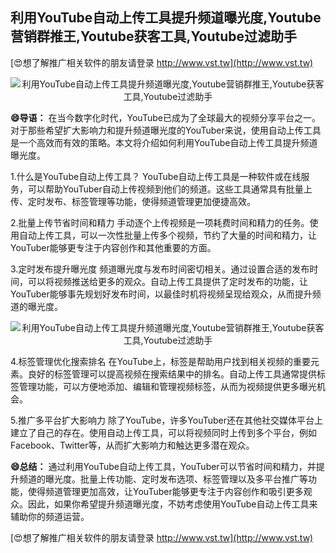 ## **利用YouTube自动上传工具提升频道曝光度,Youtube营销群推王,Youtube获客工具,Youtube过滤助手**

[😍想了解推广相关软件的朋友请登录 http://www.vst.tw](http://www.vst.tw)

 <center><img src="https://vst.tw/MP4/tuiguang/png/4.png" alt="利用YouTube自动上传工具提升频道曝光度,Youtube营销群推王,Youtube获客工具,Youtube过滤助手"></center>

**😄导语：**
在当今数字化时代，YouTube已成为了全球最大的视频分享平台之一。对于那些希望扩大影响力和提升频道曝光度的YouTuber来说，使用自动上传工具是一个高效而有效的策略。本文将介绍如何利用YouTube自动上传工具提升频道曝光度。

1.什么是YouTube自动上传工具？
YouTube自动上传工具是一种软件或在线服务，可以帮助YouTuber自动上传视频到他们的频道。这些工具通常具有批量上传、定时发布、标签管理等功能，使得频道管理更加便捷高效。

2.批量上传节省时间和精力
手动逐个上传视频是一项耗费时间和精力的任务。使用自动上传工具，可以一次性批量上传多个视频，节约了大量的时间和精力，让YouTuber能够更专注于内容创作和其他重要的方面。

3.定时发布提升曝光度
频道曝光度与发布时间密切相关。通过设置合适的发布时间，可以将视频推送给更多的观众。自动上传工具提供了定时发布的功能，让YouTuber能够事先规划好发布时间，以最佳时机将视频呈现给观众，从而提升频道的曝光度。

 <center><img src="https://vst.tw/MP4/tuiguang/png/6.png" alt="利用YouTube自动上传工具提升频道曝光度,Youtube营销群推王,Youtube获客工具,Youtube过滤助手"></center>

4.标签管理优化搜索排名
在YouTube上，标签是帮助用户找到相关视频的重要元素。良好的标签管理可以提高视频在搜索结果中的排名。自动上传工具通常提供标签管理功能，可以方便地添加、编辑和管理视频标签，从而为视频提供更多曝光机会。

5.推广多平台扩大影响力
除了YouTube，许多YouTuber还在其他社交媒体平台上建立了自己的存在。使用自动上传工具，可以将视频同时上传到多个平台，例如Facebook、Twitter等，从而扩大影响力和触达更多潜在观众。

**😄总结：**
通过利用YouTube自动上传工具，YouTuber可以节省时间和精力，并提升频道的曝光度。批量上传功能、定时发布选项、标签管理以及多平台推广等功能，使得频道管理更加高效，让YouTuber能够更专注于内容创作和吸引更多观众。因此，如果你希望提升频道曝光度，不妨考虑使用YouTube自动上传工具来辅助你的频道运营。

[😍想了解推广相关软件的朋友请登录 http://www.vst.tw](http://www.vst.tw)



